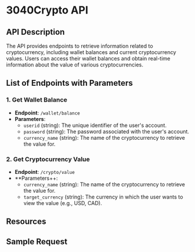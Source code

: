 # 3040Crypto API

## API Description
The API provides endpoints to retrieve information related to cryptocurrency, including wallet balances and current cryptocurrency values. Users can access their wallet balances and obtain real-time information about the value of various cryptocurrencies.

## List of Endpoints with Parameters

### 1. Get Wallet Balance
- **Endpoint**: `/wallet/balance`
- **Parameters**:
  - `userid` (string): The unique identifier of the user's account.
  - `password` (string): The password associated with the user's account.  
  - `currency_name` (string): The name of the cryptocurrency to retrieve the value for.

### 2. Get Cryptocurrency Value
- **Endpoint**: `/crypto/value`
- **Parameters++:
  - `currency_name` (string): The name of the cryptocurrency to retrieve the value for.
  - `target_currency` (string): The currency in which the user wants to view the value (e.g., USD, CAD).

## Resources


## Sample Request
